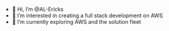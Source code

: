 - 👋 Hi, I’m @AL-Ericks
- 👀 I’m interested in creating a full stack development on AWS
- 🌱 I’m currently exploring AWS and the solution fleet

<!---
AL-Ericks/AL-Ericks is a ✨ special ✨ repository because its `README.md` (this file) appears on your GitHub profile.
You can click the Preview link to take a look at your changes.
--->
